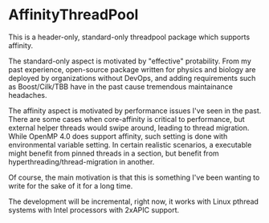 AffinityThreadPool
==================

This is a header-only, standard-only threadpool package which supports affinity.

The standard-only aspect is motivated by "effective" protability. From my past experience, open-source package written for physics and biology are deployed by organizations without DevOps, and adding requirements such as Boost/Cilk/TBB have in the past cause tremendous maintainance headaches.

The affinity aspect is motivated by performance issues I've seen in the past. There are some cases when core-affinity is critical to performance, but external helper threads would swipe around, leading to thread migration.  While OpenMP 4.0 does support affinity, such setting is done with environmental variable setting. In certain realistic scenarios, a executable might benefit from pinned threads in a section, but benefit from hyperthreading/thread-migration in another.

Of course, the main motivation is that this is something I've been wanting to write for the sake of it for a long time.

The development will be incremental, right now, it works with Linux pthread systems with Intel processors with 2xAPIC support.
